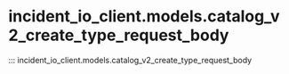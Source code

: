 # incident_io_client.models.catalog_v2_create_type_request_body

::: incident_io_client.models.catalog_v2_create_type_request_body